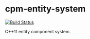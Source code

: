 cpm-entity-system
=================

[![Build Status](https://travis-ci.org/iauns/cpm-entity-system.png)](https://travis-ci.org/iauns/cpm-entity-system)

C++11 entity component system.
